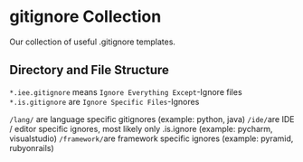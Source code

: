 # gitignore Collection
Our collection of useful .gitignore templates.

## Directory and File Structure
`*.iee.gitignore` means `Ignore Everything Except`-Ignore files
`*.is.gitignore` are `Ignore Specific Files`-Ignores

`/lang/` are language specific gitignores (example: python, java)
`/ide/`are IDE / editor specific ignores, most likely only .is.ignore (example: pycharm, visualstudio)
`/framework/`are framework specific ignores (example: pyramid, rubyonrails)